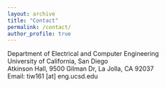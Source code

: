 ```yaml
---
layout: archive
title: "Contact"
permalink: /contact/
author_profile: true
---
```

Department of Electrical and Computer Engineering<br> 
University of California, San Diego<br>
Atkinson Hall, 9500 Gilman Dr, La Jolla, CA 92037<br>
Email: tiw161 [at] eng.ucsd.edu

